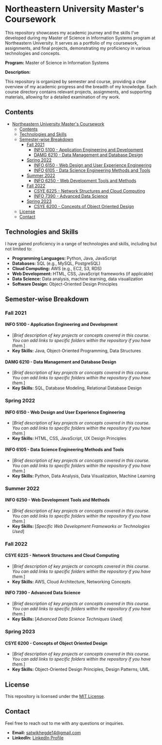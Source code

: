 # Northeastern University Master's Coursework

This repository showcases my academic journey and the skills I've developed during my Master of Science in Information Systems program at Northeastern University. It serves as a portfolio of my coursework, assignments, and final projects, demonstrating my proficiency in various technologies and concepts.

**Program:** Master of Science in Information Systems

**Description:**

This repository is organized by semester and course, providing a clear overview of my academic progress and the breadth of my knowledge. Each course directory contains relevant projects, assignments, and supporting materials, allowing for a detailed examination of my work.

## Contents

- [Northeastern University Master's Coursework](#northeastern-university-masters-coursework)
  - [Contents](#contents)
  - [Technologies and Skills](#technologies-and-skills)
  - [Semester-wise Breakdown](#semester-wise-breakdown)
    - [Fall 2021](#fall-2021)
      - [INFO 5100 - Application Engineering and Development](#info-5100---application-engineering-and-development)
      - [DAMG 6210 - Data Management and Database Design](#damg-6210---data-management-and-database-design)
    - [Spring 2022](#spring-2022)
      - [INFO 6150 - Web Design and User Experience Engineering](#info-6150---web-design-and-user-experience-engineering)
      - [INFO 6105 - Data Science Engineering Methods and Tools](#info-6105---data-science-engineering-methods-and-tools)
    - [Summer 2022](#summer-2022)
      - [INFO 6250 - Web Development Tools and Methods](#info-6250---web-development-tools-and-methods)
    - [Fall 2022](#fall-2022)
      - [CSYE 6225 - Network Structures and Cloud Computing](#csye-6225---network-structures-and-cloud-computing)
      - [INFO 7390 - Advanced Data Science](#info-7390---advanced-data-science)
    - [Spring 2023](#spring-2023)
      - [CSYE 6200 - Concepts of Object Oriented Design](#csye-6200---concepts-of-object-oriented-design)
  - [License](#license)
  - [Contact](#contact)

## Technologies and Skills

I have gained proficiency in a range of technologies and skills, including but not limited to:

* **Programming Languages:** Python, Java, JavaScript
* **Databases:** SQL (e.g., MySQL, PostgreSQL)
* **Cloud Computing:** AWS (e.g., EC2, S3, RDS)
* **Web Development:** HTML, CSS, JavaScript frameworks (if applicable)
* **Data Science:** Data analysis, machine learning, data visualization
* **Software Design:** Object-Oriented Design Principles

## Semester-wise Breakdown

### Fall 2021

#### INFO 5100 - Application Engineering and Development

* \[*Brief description of key projects or concepts covered in this course. You can add links to specific folders within the repository if you have them.*]
* **Key Skills:** Java, Object-Oriented Programming, Data Structures

#### DAMG 6210 - Data Management and Database Design

* \[*Brief description of key projects or concepts covered in this course. You can add links to specific folders within the repository if you have them.*]
* **Key Skills:** SQL, Database Modeling, Relational Database Design

### Spring 2022

#### INFO 6150 - Web Design and User Experience Engineering

* \[*Brief description of key projects or concepts covered in this course. You can add links to specific folders within the repository if you have them.*]
* **Key Skills:** HTML, CSS, JavaScript, UX Design Principles

#### INFO 6105 - Data Science Engineering Methods and Tools

* \[*Brief description of key projects or concepts covered in this course. You can add links to specific folders within the repository if you have them.*]
* **Key Skills:** Python, Data Analysis, Data Visualization, Machine Learning

### Summer 2022

#### INFO 6250 - Web Development Tools and Methods

* \[*Brief description of key projects or concepts covered in this course. You can add links to specific folders within the repository if you have them.*]
* **Key Skills:** \[*Specific Web Development Frameworks or Technologies Used*]

### Fall 2022

#### CSYE 6225 - Network Structures and Cloud Computing

* \[*Brief description of key projects or concepts covered in this course. You can add links to specific folders within the repository if you have them.*]
* **Key Skills:** AWS, Cloud Architecture, Networking Concepts

#### INFO 7390 - Advanced Data Science

* \[*Brief description of key projects or concepts covered in this course. You can add links to specific folders within the repository if you have them.*]
* **Key Skills:** \[*Advanced Data Science Techniques Used*]

### Spring 2023

#### CSYE 6200 - Concepts of Object Oriented Design

* \[*Brief description of key projects or concepts covered in this course. You can add links to specific folders within the repository if you have them.*]
* **Key Skills:** Object-Oriented Design Principles, Design Patterns, UML

## License

This repository is licensed under the [MIT License](LICENSE).

## Contact

Feel free to reach out to me with any questions or inquiries.

* **Email:** [satwikhegde14@gmail.com](mailto:satwikhegde14@gmail.com)
* **LinkedIn:** [LinkedIn Profile](https://www.linkedin.com/in/sathwikhegde/)

